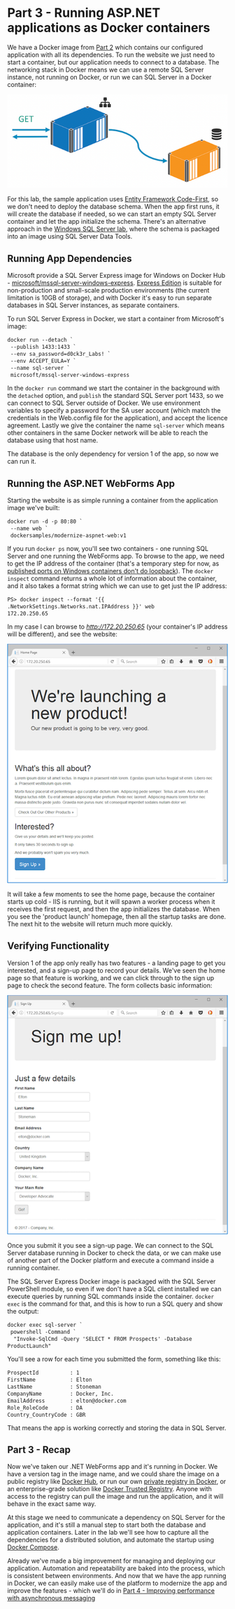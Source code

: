 # Part 3 - Running ASP.NET applications as Docker containers

We have a Docker image from [Part 2](part-2.md) which contains our configured application with all its dependencies. To run the website we just need to start a container, but our application needs to connect to a database. The networking stack in Docker means we can use a remote SQL Server instance, not running on Docker, or run we can SQL Server in a Docker container:

![v1 architecture in Docker](img/v1-docker-arch.png)

For this lab, the sample application uses [Entity Framework Code-First](https://weblogs.asp.net/scottgu/code-first-development-with-entity-framework-4), so we don't need to deploy the database schema. When the app first runs, it will create the database if needed, so we can start an empty SQL Server container and let the app initialize the schema. There's an alternative approach in the [Windows SQL Server lab](https://github.com/docker/labs/blob/master/windows/sql-server/README.md), where the schema is packaged into an image using SQL Server Data Tools.

## Running App Dependencies

Microsoft provide a SQL Server Express image for Windows on Docker Hub - [microsoft/mssql-server-windows-express](https://hub.docker.com/r/microsoft/mssql-server-windows-express/). [Express Edition](https://www.microsoft.com/en-us/sql-server/sql-server-editions-express) is suitable for non-production and small-scale production environments (the current limitation is 10GB of storage), and with Docker it's easy to run separate databases in SQL Server instances, as separate containers.

To run SQL Server Express in Docker, we start a container from Microsoft's image:

```
docker run --detach `
 --publish 1433:1433 `
 --env sa_password=d0ck3r_Labs! `
 --env ACCEPT_EULA=Y `
 --name sql-server `
 microsoft/mssql-server-windows-express
```

In the `docker run` command we start the container in the background with the `detached` option, and `publish` the standard SQL Server port 1433, so we can connect to SQL Server outside of Docker. We use environment variables to specify a password for the SA user account (which match the credentials in the Web.config file for the application), and accept the licence agreement. Lastly we give the container the name `sql-server` which means other containers in the same Docker network will be able to reach the database using that host name.

The database is the only dependency for version 1 of the app, so now we can run it.

## Running the ASP.NET WebForms App

Starting the website is as simple running a container from the application image we've built:

```
docker run -d -p 80:80 `
 --name web `
 dockersamples/modernize-aspnet-web:v1
```

If you run `docker ps` now, you'll see two containers - one running SQL Server and one running the WebForms app. To browse to the app, we need to get the IP address of the container (that's a temporary step for now, as [published ports on Windows containers don't do loopback](https://blog.sixeyed.com/published-ports-on-windows-containers-dont-do-loopback/)). The `docker inspect` command returns a whole lot of information about the container, and it also takes a format string which we can use to get just the IP address:

```
PS> docker inspect --format '{{ .NetworkSettings.Networks.nat.IPAddress }}' web
172.20.250.65
```

In my case I can browse to *http://172.20.250.65* (your container's IP address will be different), and see the website:

![img](img/v1-homepage.png)

It will take a few moments to see the home page, because the container starts up cold - IIS is running, but it will spawn a worker process when it receives the first request, and then the app initializes the database. When you see the 'product launch' homepage, then all the startup tasks are done. The next hit to the website will return much more quickly.

## Verifying Functionality

Version 1 of the app only really has two features - a landing page to get you interested, and a sign-up page to record your details. We've seen the home page so that feature is working, and we can click through to the sign up page to check the second feature. The form collects basic information:

![img](img/v1-signup.png)

Once you submit it you see a sign-up page. We can connect to the SQL Server database running in Docker to check the data, or we can make use of another part of the Docker platform and execute a command inside a running container.

The SQL Server Express Docker image is packaged with the SQL Server PowerShell module, so even if we don't have a SQL client installed we can execute queries by running SQL commands inside the container. `docker exec` is the command for that, and this is how to run a SQL query and show the output:

```
docker exec sql-server `
 powershell -Command `
  "Invoke-SqlCmd -Query 'SELECT * FROM Prospects' -Database ProductLaunch"
```

You'll see a row for each time you submitted the form, something like this:

```
ProspectId          : 1
FirstName           : Elton
LastName            : Stoneman
CompanyName         : Docker, Inc.
EmailAddress        : elton@docker.com
Role_RoleCode       : DA
Country_CountryCode : GBR
```

That means the app is working correctly and storing the data in SQL Server.


## Part 3 - Recap

Now we've taken our .NET WebForms app and it's running in Docker. We have a version tag in the image name, and we could share the image on a public registry like [Docker Hub](https://hub.docker.com), or run our own [private registry in Docker](https://github.com/docker/labs/blob/master/windows/registry/README.md), or an enterprise-grade solution like [Docker Trusted Registry](https://docs.docker.com/datacenter/dtr/2.1/guides/). Anyone with access to the registry can pull the image and run the application, and it will behave in the exact same way.

At this stage we need to communicate a dependency on SQL Server for the application, and it's still a manual step to start both the database and application containers. Later in the lab we'll see how to capture all the dependencies for a distributed solution, and automate the startup using [Docker Compose](https://docs.docker.com/compose/overview/).

Already we've made a big improvement for managing and deploying our application. Automation and repeatability are baked into the process, which is consistent between environments. And now that we have the app running in Docker, we can easily make use of the platform to modernize the app and improve the features - which we'll do in [Part 4 - Improving performance with asynchronous messaging](part-4.md)
